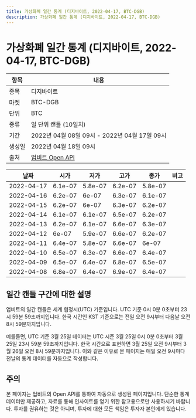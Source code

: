 ```yaml
---
title: 가상화폐 일간 통계 (디지바이트, 2022-04-17, BTC-DGB)
description: 가상화폐 일간 통계 (디지바이트, 2022-04-17, BTC-DGB)
---
```



가상화폐 일간 통계 (디지바이트, 2022-04-17, BTC-DGB)
===

|항목|내용|
|--|--|
|종목|디지바이트|
|마켓|BTC-DGB|
|단위|BTC|
|종류|일 단위 캔들 (10일치)|
|기간|2022년 04월 08일 09시 - 2022년 04월 17일 09시|
|생성일|2022년 04월 18일 09시|
|출처|[업비트 Open API](https://docs.upbit.com)|


|날짜|시가|저가|고가|종가|비고|
|--|--|--|--|--|--|
|2022-04-17|6.1e-07|5.8e-07|6.2e-07|5.8e-07|    |
|2022-04-16|6.2e-07|6e-07|6.3e-07|6.1e-07|    |
|2022-04-15|6.2e-07|6e-07|6.3e-07|6.2e-07|    |
|2022-04-14|6.1e-07|6.1e-07|6.5e-07|6.2e-07|    |
|2022-04-13|6.2e-07|6.1e-07|6.6e-07|6.3e-07|    |
|2022-04-12|6e-07|5.9e-07|6.6e-07|6.2e-07|    |
|2022-04-11|6.4e-07|5.8e-07|6.6e-07|6e-07|    |
|2022-04-10|6.5e-07|6.3e-07|6.6e-07|6.4e-07|    |
|2022-04-09|6.5e-07|6.4e-07|6.8e-07|6.5e-07|    |
|2022-04-08|6.8e-07|6.4e-07|6.9e-07|6.4e-07|    |


일간 캔들 구간에 대한 설명
---


업비트의 일간 캔들은 세계 협정시(UTC) 기준입니다. 
UTC 기준 0시 0분 0초부터 23시 59분 59초까지입니다. 
한국 시간인 KST 기준으로는 전일 오전 9시부터 다음날 오전 8시 59분까지입니다. 


예를들면, UTC 기준 3월 25일 데이터는 UTC 시준 3월 25일 0시 0분 0초부터 3월 25일 23시 59분 59초까지입니다. 
한국 시간으로 표현하면 3월 25일 오전 9시부터 3월 26일 오전 8시 59분까지입니다. 
이와 같은 이유로 본 페이지는 매일 오전 9시마다 전날의 통계 데이터를 자동으로 작성합니다. 


주의
---


본 페이지는 업비트의 Open API를 통하여 자동으로 생성된 페이지입니다. 
단순한 통계 데이터만 제공하고, 자료를 통해 인사이트를 얻기 위한 참고용으로만 사용하시기 바랍니다. 
투자를 권유하는 것은 아니며, 투자에 대한 모든 책임은 투자자 본인에게 있습니다. 
